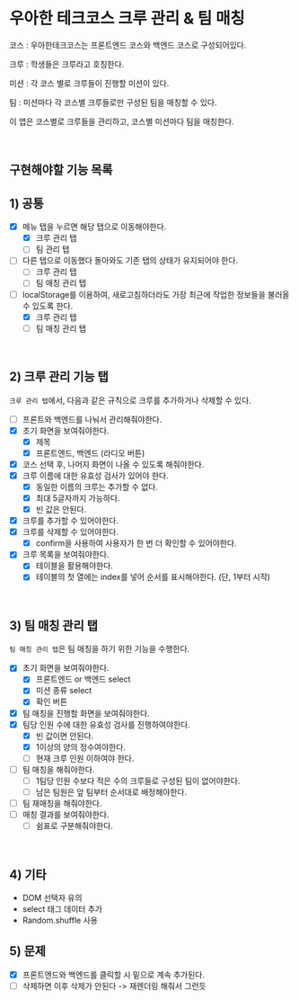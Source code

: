 # 우아한 테크코스 크루 관리 & 팀 매칭

코스 : 우아한테크코스는 프론트엔드 코스와 백엔드 코스로 구성되어있다.

크루 : 학생들은 크루라고 호칭한다.

미션 : 각 코스 별로 크루들이 진행할 미션이 있다.

팀 : 미션마다 각 코스별 크루들로만 구성된 팀을 매칭할 수 있다.

이 앱은 코스별로 크루들을 관리하고, 코스별 미션마다 팀을 매칭한다.

<br>

## 구현해야할 기능 목록

## 1) 공통

- [x] 메뉴 탭을 누르면 해당 탭으로 이동해야한다.
  - [x] 크루 관리 탭
  - [ ] 팀 관리 탭
- [ ] 다른 탭으로 이동했다 돌아와도 기존 탭의 상태가 유지되어야 한다.
  - [ ] 크루 관리 탭
  - [ ] 팀 매칭 관리 탭
- [ ] localStorage를 이용하여, 새로고침하더라도 가장 최근에 작업한 정보들을 불러올 수 있도록 한다.
  - [x] 크루 관리 탭
  - [ ] 팀 매칭 관리 탭

<br>

## 2) 크루 관리 기능 탭

`크루 관리 탭`에서, 다음과 같은 규칙으로 크루를 추가하거나 삭제할 수 있다.

- [ ] 프론트와 백엔드를 나눠서 관리해줘야한다.
- [x] 초기 화면을 보여줘야한다.
  - [x] 제목
  - [x] 프론트엔드, 백엔드 (라디오 버튼)
- [x] 코스 선택 후, 나머지 화면이 나올 수 있도록 해줘야한다.
- [x] 크루 이름에 대한 유효성 검사가 있어야 한다.
  - [x] 동일한 이름의 크루는 추가할 수 없다.
  - [x] 최대 5글자까지 가능하다.
  - [x] 빈 값은 안된다.
- [x] 크루를 추가할 수 있어야한다.
- [x] 크루를 삭제할 수 있어야한다.
  - [x] confirm을 사용하여 사용자가 한 번 더 확인할 수 있어야한다.
- [x] 크루 목록을 보여줘야한다.
  - [x] 테이블을 활용해야한다.
  - [x] 테이블의 첫 열에는 index를 넣어 순서를 표시해야한다. (단, 1부터 시작)

<br>

## 3) 팀 매칭 관리 탭

`팀 매칭 관리 탭`은 팀 매칭을 하기 위한 기능을 수행한다.

- [x] 초기 화면을 보여줘야한다.
  - [x] 프론트엔드 or 백엔드 select
  - [x] 미션 종류 select
  - [x] 확인 버튼
- [x] 팀 매칭을 진행할 화면을 보여줘야한다.
- [x] 팀당 인원 수에 대한 유효성 검사를 진행하여야한다.
  - [x] 빈 값이면 안된다.
  - [x] 1이상의 양의 정수여야한다.
  - [ ] 현재 크루 인원 이하여야 한다.
- [ ] 팀 매칭을 해줘야한다.
  - [ ] 1팀당 인원 수보다 적은 수의 크루들로 구성된 팀이 없어야한다.
  - [ ] 남은 팀원은 앞 팀부터 순서대로 배정해야한다.
- [ ] 팀 재매칭을 해줘야한다.
- [ ] 매칭 결과를 보여줘야한다.
  - [ ] 쉼표로 구분해줘야한다.

<br>

## 4) 기타

- DOM 선택자 유의
- select 태그 데이터 추가
- Random.shuffle 사용

## 5) 문제

- [x] 프론트엔드와 백엔드를 클릭할 시 밑으로 계속 추가된다.
- [ ] 삭제하면 이후 삭제가 안된다 -> 재렌더링 해줘서 그런듯
